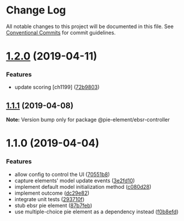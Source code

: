 # Change Log

All notable changes to this project will be documented in this file.
See [Conventional Commits](https://conventionalcommits.org) for commit guidelines.

# [1.2.0](https://github.com/pie-framework/pie-elements/compare/@pie-element/ebsr-controller@1.1.1...@pie-element/ebsr-controller@1.2.0) (2019-04-11)


### Features

* update scoring [ch1199] ([72b9803](https://github.com/pie-framework/pie-elements/commit/72b9803))





## [1.1.1](https://github.com/pie-framework/pie-elements/compare/@pie-element/ebsr-controller@1.1.0...@pie-element/ebsr-controller@1.1.1) (2019-04-08)

**Note:** Version bump only for package @pie-element/ebsr-controller





# 1.1.0 (2019-04-04)


### Features

* allow config to control the UI ([70551b8](https://github.com/pie-framework/pie-elements/commit/70551b8))
* capture elements' model update events ([3e2fd10](https://github.com/pie-framework/pie-elements/commit/3e2fd10))
* implement default model initialization method ([c080d28](https://github.com/pie-framework/pie-elements/commit/c080d28))
* implement outcome ([dc29e82](https://github.com/pie-framework/pie-elements/commit/dc29e82))
* integrate unit tests ([293710f](https://github.com/pie-framework/pie-elements/commit/293710f))
* stub ebsr pie element ([87b7feb](https://github.com/pie-framework/pie-elements/commit/87b7feb))
* use multiple-choice pie element as a dependency instead ([f0b8efd](https://github.com/pie-framework/pie-elements/commit/f0b8efd))
